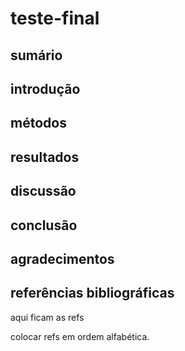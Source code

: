 # teste-final
## sumário
## introdução
## métodos
## resultados
## discussão
## conclusão
## agradecimentos
## referências bibliográficas
<p>aqui ficam as refs</p>
<p>colocar refs em ordem alfabética.</p>